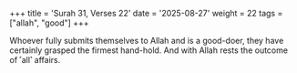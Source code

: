 +++
title = 'Surah 31, Verses 22'
date = '2025-08-27'
weight = 22
tags = ["allah", "good"]
+++

Whoever fully submits themselves to Allah and is a good-doer, they have certainly grasped the firmest hand-hold. And with Allah rests the outcome of ˹all˺ affairs.